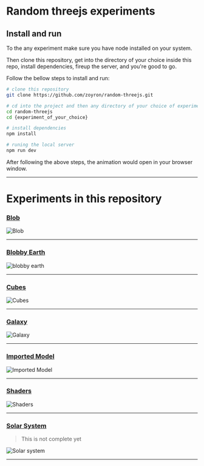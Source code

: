 # Random threejs experiments

## Install and run

To the any experiment make sure you have node installed on your system. 

Then clone this repository, get into the directory of your choice inside this repo, install dependencies, fireup the server, and you're good to go.

Follow the bellow steps to install and run:

```bash
# clone this repository
git clone https://github.com/zoyron/random-threejs.git

# cd into the project and then any directory of your choice of experiment
cd random-threejs
cd {experiment_of_your_choice}

# install dependencies
npm install

# runing the local server
npm run dev
```

After following the above steps, the animation would open in your browser window. 

___

# Experiments in this repository

### [Blob](./blob/)
![Blob](./public/assets/blob.gif)

---

### [Blobby Earth](./blobby-earth/)
![blobby earth](./public/assets/blobby-earth.gif)

___

### [Cubes](./cubes/)
![Cubes](./public/assets/cubes.gif)
___

### [Galaxy](./galaxy/)
![Galaxy](./public/assets/galaxy.gif)
___

### [Imported Model](./imported-models/)
![Imported Model](./public/assets/import-model.gif)
___

### [Shaders](./shaders/)
![Shaders](./public/assets/shaders.gif)
___

### [Solar System](./solarSystem/)

> This is not complete yet

![Solar system](./public/assets/solar-system.gif)
___
